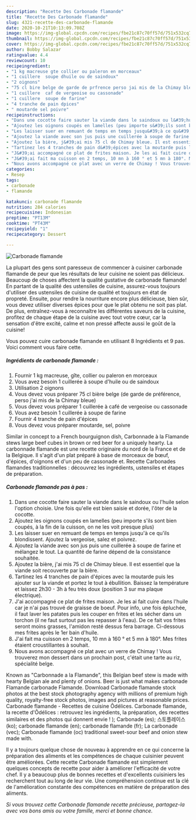 ```yaml
---
description: "Recette Des Carbonade flamande"
title: "Recette Des Carbonade flamande"
slug: 4321-recette-des-carbonade-flamande
date: 2020-10-21T10:13:09.708Z
image: https://img-global.cpcdn.com/recipes/fbe21c87c70ff57d/751x532cq70/carbonade-flamande-photo-principale-de-la-recette.jpg
thumbnail: https://img-global.cpcdn.com/recipes/fbe21c87c70ff57d/751x532cq70/carbonade-flamande-photo-principale-de-la-recette.jpg
cover: https://img-global.cpcdn.com/recipes/fbe21c87c70ff57d/751x532cq70/carbonade-flamande-photo-principale-de-la-recette.jpg
author: Bobby Salazar
ratingvalue: 4.4
reviewcount: 10
recipeingredient:
- "1 kg macreuse gte collier ou paleron en morceaux"
- "1 cuillere  soupe dhuile ou de saindoux"
- "2 oignons"
- "75 cl bire belge de garde de prfrence perso jai mis de la Chimay bleue"
- "1 cuillere  caf de vergeoise ou cassonade"
- "1 cuillere  soupe de farine"
- "4 tranche de pain dpices"
- " moutarde sel poivre"
recipeinstructions:
- "Dans une cocotte faire sauter la viande dans le saindoux ou l&#39;huile selon l&#39;option choisie. Une fois qu&#39;elle est bien saisie et dorée, l&#39;ôter de la cocotte."
- "Ajoutez les oignons coupés en lamelles (peu importe s&#39;ils sont bien coupés, à la fin de la cuisson, on ne les voit presque plus)"
- "Les laisser suer en remuant de temps en temps jusqu&#39;à ce qu&#39;ils blondissent. Ajoutez la vergeoise, salez et poivrez."
- "Ajoutez la viande avec son jus puis une cuillerée à soupe de farine et mélangez le tout. La quantité de farine dépend de la consistance souhaitée."
- "Ajoutez la bière, j&#39;ai mis 75 cl de Chimay bleue. Il est essentiel que la viande soit recouverte par la bière."
- "Tartinez les 4 tranches de pain d&#39;épices avec la moutarde puis les ajouter sur la viande et portez le tout à ébullition. Baissez la température et laissez 2h30 - 3h à feu très doux (position 3 sur ma plaque électrique)."
- "J&#39;ai accompagné ce plat de frites maison. Je les ai fait cuire dans l&#39;huile car je n&#39;ai pas trouvé de graisse de boeuf. Pour info, une fois épluchée, il faut laver les patates puis les couper en frites et les sécher dans un torchon (il ne faut surtout pas les repasser à l&#39;eau). De ce fait vos frites seront moins grasses, l&#39;amidon resté dessus fera barrage. Ci-dessous mes frites après le 1er bain d&#39;huile."
- "J&#39;ai fait ma cuisson en 2 temps, 10 mn à 160 ° et 5 mn à 180°. Mes frites étaient croustillantes à souhait."
- "Nous avons accompagné ce plat avec un verre de Chimay ! Vous trouverez mon dessert dans un prochain post, c&#39;était une tarte au riz, spécialité belge."
categories:
- Resep
tags:
- carbonade
- flamande

katakunci: carbonade flamande 
nutrition: 284 calories
recipecuisine: Indonesian
preptime: "PT13M"
cooktime: "PT43M"
recipeyield: "1"
recipecategory: Dessert

---
```



![Carbonade flamande](https://img-global.cpcdn.com/recipes/fbe21c87c70ff57d/751x532cq70/carbonade-flamande-photo-principale-de-la-recette.jpg)

La plupart des gens sont paresseux de commencer à cuisiner carbonade flamande de peur que les résultats de leur cuisine ne soient pas délicieux. Beaucoup de choses affectent la qualité gustative de carbonade flamande! En partant de la qualité des ustensiles de cuisine, assurez-vous toujours d'utiliser des ustensiles de cuisine de qualité et toujours en état de propreté. Ensuite, pour rendre la nourriture encore plus délicieuse, bien sûr, vous devez utiliser diverses épices pour que le plat obtenu ne soit pas plat. De plus, entraînez-vous à reconnaître les différentes saveurs de la cuisine, profitez de chaque étape de la cuisine avec tout votre cœur, car la sensation d'être excité, calme et non pressé affecte aussi le goût de la cuisine!

<!--inarticleads1-->

Vous pouvez cuire carbonade flamande en utilisant 8 Ingrédients et 9 pas. Voici comment vous faire cette.

##### Ingrédients de carbonade flamande :

1. Fournir 1 kg macreuse, gîte, collier ou paleron en morceaux
1. Vous avez besoin 1 cuillerée à soupe d&#39;huile ou de saindoux
1. Utilisation 2 oignons
1. Vous devez vous préparer 75 cl bière belge (de garde de préférence, perso j&#39;ai mis de la Chimay bleue)
1. Vous devez vous préparer 1 cuillerée à café de vergeoise ou cassonade
1. Vous avez besoin 1 cuillerée à soupe de farine
1. Fournir 4 tranche de pain d&#39;épices
1. Vous devez vous préparer  moutarde, sel, poivre


Similar in concept to a French bourguignon dish, Carbonnade à la Flamande stews large beef cubes in brown or red beer for a uniquely hearty. La carbonnade flamande est une recette originaire du nord de la France et de la Belgique. Il s&#39;agit d&#39;un plat préparé à base de morceaux de bœuf, d&#39;épices, d&#39;oignons et d&#39;un peu de cassonade et. Recette Carbonades flamandes traditionnelles : découvrez les ingrédients, ustensiles et étapes de préparation. 

<!--inarticleads2-->

##### Carbonade flamande pas à pas :

1. Dans une cocotte faire sauter la viande dans le saindoux ou l&#39;huile selon l&#39;option choisie. Une fois qu&#39;elle est bien saisie et dorée, l&#39;ôter de la cocotte.
1. Ajoutez les oignons coupés en lamelles (peu importe s&#39;ils sont bien coupés, à la fin de la cuisson, on ne les voit presque plus)
1. Les laisser suer en remuant de temps en temps jusqu&#39;à ce qu&#39;ils blondissent. Ajoutez la vergeoise, salez et poivrez.
1. Ajoutez la viande avec son jus puis une cuillerée à soupe de farine et mélangez le tout. La quantité de farine dépend de la consistance souhaitée.
1. Ajoutez la bière, j&#39;ai mis 75 cl de Chimay bleue. Il est essentiel que la viande soit recouverte par la bière.
1. Tartinez les 4 tranches de pain d&#39;épices avec la moutarde puis les ajouter sur la viande et portez le tout à ébullition. Baissez la température et laissez 2h30 - 3h à feu très doux (position 3 sur ma plaque électrique).
1. J&#39;ai accompagné ce plat de frites maison. Je les ai fait cuire dans l&#39;huile car je n&#39;ai pas trouvé de graisse de boeuf. Pour info, une fois épluchée, il faut laver les patates puis les couper en frites et les sécher dans un torchon (il ne faut surtout pas les repasser à l&#39;eau). De ce fait vos frites seront moins grasses, l&#39;amidon resté dessus fera barrage. Ci-dessous mes frites après le 1er bain d&#39;huile.
1. J&#39;ai fait ma cuisson en 2 temps, 10 mn à 160 ° et 5 mn à 180°. Mes frites étaient croustillantes à souhait.
1. Nous avons accompagné ce plat avec un verre de Chimay ! Vous trouverez mon dessert dans un prochain post, c&#39;était une tarte au riz, spécialité belge.


Known as &#34;Carbonnade a la Flamande&#34;, this Belgian beef stew is made with hearty Belgian ale and plenty of onions. Beer is just what makes carbonade Flamande carbonade Flamande. Download Carbonade flamande stock photos at the best stock photography agency with millions of premium high quality, royalty-free stock photos, images and pictures at reasonable prices. Carbonade flamande - Recettes de cuisine Ôdélices. Carbonade flamande, la recette d&#39;Ôdélices : retrouvez les ingrédients, la préparation, des recettes similaires et des photos qui donnent envie ! ); Carbonade (es); 스토플레이스 (ko); carbonade flamande (en); carbonade flamande (fr); La carbonade (vec); Carbonade flamande (oc) traditional sweet-sour beef and onion stew made with. 

<!--inarticleads1-->

<p>
Il y a toujours quelque chose de nouveau à apprendre en ce qui concerne la préparation des aliments et les compétences de chaque cuisinier peuvent être améliorées. Cette recette Carbonade flamande est simplement quelques concepts de recette pour aider à améliorer l'efficacité de votre chef. Il y a beaucoup plus de bonnes recettes et d'excellents cuisiniers les recherchent tout au long de leur vie. Une compréhension continue est la clé de l'amélioration constante des compétences en matière de préparation des aliments.
</p>

<p>
<i>Si vous trouvez cette Carbonade flamande recette précieuse, partagez-la avec vos bons amis ou votre famille, merci et bonne chance.</i>
</p>
